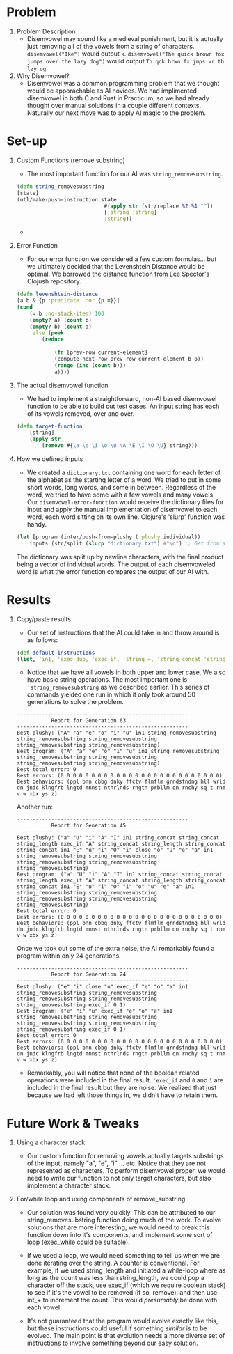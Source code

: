 # Problem
1. Problem Description
    * Disemvowel may sound like a medieval punishment, but it is actually just
    removing all of the vowels from a string of characters. `disemvowel("Ike")` would output `k`. `disemvowel("The quick brown fox jumps over the lazy dog")` would output `Th qck brwn fx jmps vr th lzy dg`.
2. Why Disemvowel?
    * Disemvowel was a common programming problem that we thought would be apporachable as AI novices. We had implimented disemvowel in both C and Rust in Practicum, so we had already thought over manual solutions in a couple different contexts. Naturally our next move was to apply AI magic to the problem.

# Set-up
1. Custom Functions (remove substring)
    * The most important function for our AI was `string_removesubstring`. 
    ``` clojure
    (defn string_removesubstring
    [state]
    (utl/make-push-instruction state
                                #(apply str (str/replace %2 %1 ""))
                                [:string :string]
                                :string))
    ```
    * 

2. Error Function
    * For our error function we considered a few custom formulas... but we ultimately decided that the Levenshtein Distance would be optimal. We borrowed the distance function from Lee Spector's Clojush repository. 
    ``` clojure
    (defn levenshtein-distance
    [a b & {p :predicate  :or {p =}}]
    (cond
        (= b :no-stack-item) 100
        (empty? a) (count b)
        (empty? b) (count a)
        :else (peek
            (reduce
                
                (fn [prev-row current-element]
                (compute-next-row prev-row current-element b p))
                (range (inc (count b)))
                a))))
    ```
3. The actual disemvowel function
    * We had to implement a straightforward, non-AI based disemvowel function to be able
    to build out test cases. An input string has each of its vowels removed,
    over and over. 
    ``` clojure
    (defn target-function
        [string]
        (apply str
            (remove #{\a \e \i \o \u \A \E \I \O \U} string)))
    ```
4. How we defined inputs
    * We created a `dictionary.txt` containing one word for each letter of the alphabet as the starting letter of a word. We tried to put in some short words, long words, and some in between. Regardless of the word, we tried to have some with a few vowels and many vowels. Our `disemvowel-error-function` would receive the dictionary files for input and apply the manual implementation of disemvowel to each word, each word sitting on its own line. Clojure's 'slurp' function was handy.

    ``` clojure
    (let [program (inter/push-from-plushy (:plushy individual))
        inputs (str/split (slurp "dictionary.txt") #"\n") ;; Get from a text file
    ```

    The dictionary was split up by newline characters, with the final product being a vector of individual words. The output of each disemvoweled word is what the error function compares the output of our AI with.  

# Results
1. Copy/paste results 
    * Our set of instructions that the AI could take in and throw around is as follows:

    ``` clojure
    (def default-instructions
    (list, 'in1, 'exec_dup, 'exec_if, 'string_=, 'string_concat,'string_length,'string_removesubstring, 'close, 0, 1, true, false, "a", "e", "i", "o", "u", "A", "E", "I", "O", "U"))
    ```
    * Notice that we have all vowels in both upper and lower case. We also have basic string operations. The most important one is `'string_removesubstring` as we described earlier. This series of commands yielded one run in which it only took around 50 generations to solve the problem.

    ```
    -------------------------------------------------------
               Report for Generation 63
    -------------------------------------------------------
    Best plushy: ("A" "a" "e" "o" "i" "u" in1 string_removesubstring string_removesubstring string_removesubstring string_removesubstring string_removesubstring)
    Best program: ("A" "a" "e" "o" "i" "u" in1 string_removesubstring string_removesubstring string_removesubstring string_removesubstring string_removesubstring)
    Best total error: 0
    Best errors: (0 0 0 0 0 0 0 0 0 0 0 0 0 0 0 0 0 0 0 0 0 0 0 0 0 0)
    Best behaviors: (ppl bnn cbbg dnky ffctv flmflm grndstndng hll wrld dn jndc klngfrb lngtd mnnst nthrlnds rngtn prbllm qn rnchy sq t rnm v w xbx ys z)

    ```

    Another run:

    ```
    -------------------------------------------------------
               Report for Generation 45
    -------------------------------------------------------
    Best plushy: ("a" "U" "i" "A" "I" in1 string_concat string_concat string_length exec_if "A" string_concat string_length string_concat string_concat in1 "E" "u" "i" "O" "i" close "o" "u" "e" "a" in1 string_removesubstring string_removesubstring string_removesubstring string_removesubstring string_removesubstring)
    Best program: ("a" "U" "i" "A" "I" in1 string_concat string_concat string_length exec_if "A" string_concat string_length string_concat string_concat in1 "E" "u" "i" "O" "i" "o" "u" "e" "a" in1 string_removesubstring string_removesubstring string_removesubstring string_removesubstring string_removesubstring)
    Best total error: 0
    Best errors: (0 0 0 0 0 0 0 0 0 0 0 0 0 0 0 0 0 0 0 0 0 0 0 0 0 0)
    Best behaviors: (ppl bnn cbbg dnky ffctv flmflm grndstndng hll wrld dn jndc klngfrb lngtd mnnst nthrlnds rngtn prbllm qn rnchy sq t rnm v w xbx ys z)

    ```

    Once we took out some of the extra noise, the AI remarkably found a program within only 24 generations.

    ```
    -------------------------------------------------------
               Report for Generation 24
    -------------------------------------------------------
    Best plushy: ("e" "i" close "u" exec_if "e" "o" "a" in1 string_removesubstring string_removesubstring string_removesubstring string_removesubstring string_removesubstring exec_if 0 1)
    Best program: ("e" "i" "u" exec_if "e" "o" "a" in1 string_removesubstring string_removesubstring string_removesubstring string_removesubstring string_removesubstring exec_if 0 1)
    Best total error: 0
    Best errors: (0 0 0 0 0 0 0 0 0 0 0 0 0 0 0 0 0 0 0 0 0 0 0 0 0 0)
    Best behaviors: (ppl bnn cbbg dnky ffctv flmflm grndstndng hll wrld dn jndc klngfrb lngtd mnnst nthrlnds rngtn prbllm qn rnchy sq t rnm v w xbx ys z)

    ```

    * Remarkably, you will notice that none of the boolean related operations were included in the final result. `'exec_if` and `0` and `1` are included in the final result but they are noise. We realized that just because we had left those things in, we didn't have to retain them. 

   

# Future Work & Tweaks

1. Using a character stack
    * Our custom function for removing vowels actually targets substrings of the input, namely "a", "e", "i" ... etc. Notice that they are not represented as characters. To perform disemvowel proper, we would need to write our function to not only target characters, but also implement a character stack.

2. For/while loop and using components of remove_substring
    * Our solution was found very quickly. This can be attributed to our string_removesubstring function doing much of the work. To evolve solutions that are more interesting, we would need to break this function down into it's components, and implement some sort of loop (exec_while could be suitable).

    * If we used a loop, we would need something to tell us when we are done iterating over the string. A counter is conventional. For example, if we used string_length and initiated a while-loop where as long as the count was less than string_length, we could pop a character off the stack, use exec_if (which we require boolean stack) to see if it's the vowel to be removed (if so, remove), and then use int_+ to increment the count. This would *presumably* be done with each vowel. 

    * It's not guaranteed that the program would evolve exactly like this, but these instructions could useful if something *similar* is to be evolved. The main point is that evolution needs a more diverse set of instructions to involve something beyond our easy solution.

